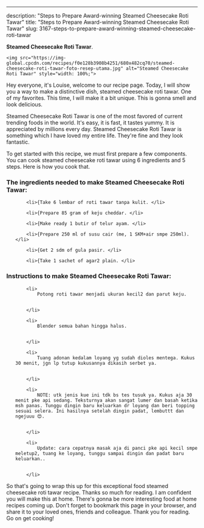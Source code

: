 ---
description: "Steps to Prepare Award-winning Steamed Cheesecake Roti Tawar"
title: "Steps to Prepare Award-winning Steamed Cheesecake Roti Tawar"
slug: 3167-steps-to-prepare-award-winning-steamed-cheesecake-roti-tawar

<p>
	<strong>Steamed Cheesecake Roti Tawar</strong>. 
	
</p>
<p>
	
	<img src="https://img-global.cpcdn.com/recipes/f0e128b3908b4251/680x482cq70/steamed-cheesecake-roti-tawar-foto-resep-utama.jpg" alt="Steamed Cheesecake Roti Tawar" style="width: 100%;">
	
	
</p>
<p>
	Hey everyone, it's Louise, welcome to our recipe page. Today, I will show you a way to make a distinctive dish, steamed cheesecake roti tawar. One of my favorites. This time, I will make it a bit unique. This is gonna smell and look delicious.
</p>
	
<p>
	Steamed Cheesecake Roti Tawar is one of the most favored of current trending foods in the world. It's easy, it is fast, it tastes yummy. It is appreciated by millions every day. Steamed Cheesecake Roti Tawar is something which I have loved my entire life. They're fine and they look fantastic.
</p>
<p>
	
</p>

<p>
To get started with this recipe, we must first prepare a few components. You can cook steamed cheesecake roti tawar using 6 ingredients and 5 steps. Here is how you cook that.
</p>

<h3>The ingredients needed to make Steamed Cheesecake Roti Tawar:</h3>

<ol>
	
		<li>{Take 6 lembar of roti tawar tanpa kulit. </li>
	
		<li>{Prepare 85 gram of keju cheddar. </li>
	
		<li>{Make ready 1 butir of telur ayam. </li>
	
		<li>{Prepare 250 ml of susu cair (me, 1 SKM+air smpe 250ml). </li>
	
		<li>{Get 2 sdm of gula pasir. </li>
	
		<li>{Take 1 sachet of agar2 plain. </li>
	
</ol>
<p>
	
</p>

<h3>Instructions to make Steamed Cheesecake Roti Tawar:</h3>

<ol>
	
		<li>
			Potong roti tawar menjadi ukuran kecil2 dan parut keju.
			
			
		</li>
	
		<li>
			Blender semua bahan hingga halus.
			
			
		</li>
	
		<li>
			Tuang adonan kedalam loyang yg sudah dioles mentega. Kukus 30 menit, jgn lp tutup kukusannya dikasih serbet ya.
			
			
		</li>
	
		<li>
			NOTE: utk jenis kue ini tdk bs tes tusuk ya. Kukus aja 30 menit pke api sedang. Teksturnya akan sangat lumer dan basah ketika msh panas. Tunggu dingin baru keluarkan dr loyang dan beri topping sesuai selera. Ini hasilnya setelah dingin padat, lembuttt dan ngejuuu 😍.
			
			
		</li>
	
		<li>
			Update: cara cepatnya masak aja di panci pke api kecil smpe meletup2, tuang ke loyang, tunggu sampai dingin dan padat baru keluarkan..
			
			
		</li>
	
</ol>

<p>
	
</p>

<p>
	So that's going to wrap this up for this exceptional food steamed cheesecake roti tawar recipe. Thanks so much for reading. I am confident you will make this at home. There's gonna be more interesting food at home recipes coming up. Don't forget to bookmark this page in your browser, and share it to your loved ones, friends and colleague. Thank you for reading. Go on get cooking!
</p>

